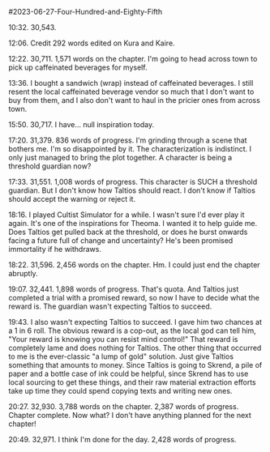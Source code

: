 #2023-06-27-Four-Hundred-and-Eighty-Fifth

10:32.  30,543.

12:06.  Credit 292 words edited on Kura and Kaire.

12:22.  30,711.  1,571 words on the chapter.  I'm going to head across town to pick up caffeinated beverages for myself.

13:36.  I bought a sandwich (wrap) instead of caffeinated beverages.  I still resent the local caffeinated beverage vendor so much that I don't want to buy from them, and I also don't want to haul in the pricier ones from across town.

15:50.  30,717.  I have... null inspiration today.

17:20.  31,379.  836 words of progress.  I'm grinding through a scene that bothers me.  I'm so disappointed by it.  The characterization is indistinct.  I only just managed to bring the plot together.  A character is being a threshold guardian now?  

17:33.  31,551.  1,008 words of progress.  This character is SUCH a threshold guardian.  But I don't know how Taltios should react.  I don't know if Taltios should accept the warning or reject it.

18:16.  I played Cultist Simulator for a while.  I wasn't sure I'd ever play it again.  It's one of the inspirations for Theoma.  I wanted it to help guide me.  Does Taltios get pulled back at the threshold, or does he burst onwards facing a future full of change and uncertainty?  He's been promised immortality if he withdraws.

18:22.  31,596.  2,456 words on the chapter.  Hm.  I could just end the chapter abruptly.

19:07.  32,441.  1,898 words of progress.  That's quota.  And Taltios just completed a trial with a promised reward, so now I have to decide what the reward is.  The guardian wasn't expecting Taltios to succeed.

19:43.  I also wasn't expecting Taltios to succeed.  I gave him two chances at a 1 in 6 roll.  The obvious reward is a cop-out, as the local god can tell him, "Your reward is knowing you can resist mind control!"  That reward is completely lame and does nothing for Taltios.  The other thing that occurred to me is the ever-classic "a lump of gold" solution.  Just give Taltios something that amounts to money.  Since Taltios is going to Skrend, a pile of paper and a bottle case of ink could be helpful, since Skrend has to use local sourcing to get these things, and their raw material extraction efforts take up time they could spend copying texts and writing new ones.

20:27.  32,930.  3,788 words on the chapter.  2,387 words of progress.  Chapter complete.  Now what?  I don't have anything planned for the next chapter!

20:49.  32,971.  I think I'm done for the day.  2,428 words of progress.